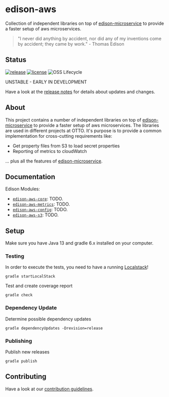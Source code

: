 # edison-aws

Collection of independent libraries on top of [edison-microservice](https://github.com/otto-de/edison-microservice) to provide a faster setup of aws microservices.

> "I never did anything by accident, nor did any of my inventions come by accident; they came by work." - Thomas Edison

## Status

[![release](https://maven-badges.herokuapp.com/maven-central/de.otto.edison/edison-aws-core/badge.svg)](https://maven-badges.herokuapp.com/maven-central/de.otto.edison/edison-aws-core)
[![license](https://img.shields.io/github/license/otto-de/edison-aws.svg)](./LICENSE)
![OSS Lifecycle](https://img.shields.io/osslifecycle?file_url=https%3A%2F%2Fgithub.com%2Fotto-de%2Fedison-aws%2Fblob%2Fmaster%2FOSSMETADATA)


UNSTABLE - EARLY IN DEVELOPMENT

Have a look at the [release notes](CHANGELOG.md) for details about updates and changes.

## About

This project contains a number of independent libraries on top of [edison-microservice](https://github.com/otto-de/edison-microservice) to provide a faster setup of aws microservices.
The libraries are used in different projects at OTTO.
It's purpose is to provide a common implementation for cross-cutting requirements like:

* Get property files from S3 to load secret properties
* Reporting of metrics to cloudWatch

... plus all the features of [edison-microservice](https://github.com/otto-de/edison-microservice).

## Documentation

Edison Modules:
* [`edison-aws-core`](edison-aws-core/README.md): TODO.
* [`edison-aws-metrics`](edison-aws-metrics/README.md): TODO.
* [`edison-aws-config`](edison-aws-config/README.md): TODO.
* [`edison-aws-s3`](edison-aws-s3/README.md): TODO.

## Setup

Make sure you have Java 13 and gradle 6.x installed on your computer.

### Testing

In order to execute the tests, you need to have a running [Localstack](https://github.com/localstack/localstack)!
    
    gradle startLocalStack

Test and create coverage report

    gradle check

### Dependency Update

Determine possible dependency updates

    gradle dependencyUpdates -Drevision=release

### Publishing

Publish new releases

    gradle publish


## Contributing

Have a look at our [contribution guidelines](CONTRIBUTING.md).
